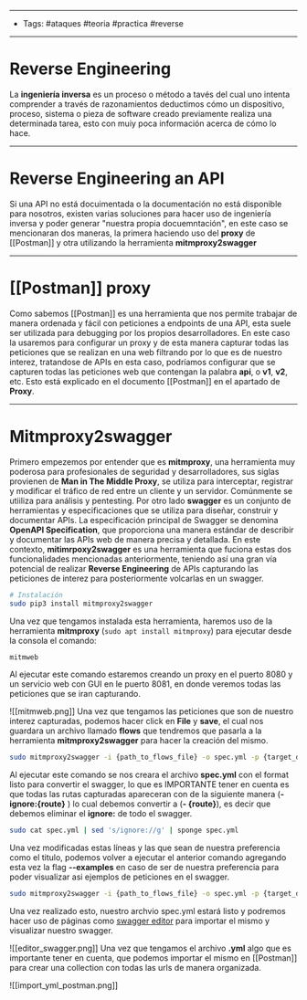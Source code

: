 ----
- Tags: #ataques #teoria #practica #reverse
----
# Reverse Engineering
La **ingeniería inversa** es un proceso o método a tavés del cual uno intenta comprender a través de razonamientos deductimos cómo un dispositivo, proceso, sistema o pieza de software creado previamente realiza una determinada tarea, esto con muiy poca información acerca de cómo lo hace.

----
# Reverse Engineering an API
Si una API no está docuimentada o la documentación no está disponible para nosotros, existen varias soluciones para hacer uso de ingeniería inversa y poder generar "nuestra propia docuemntación", en este caso se mencionaran dos maneras, la primera haciendo uso del **proxy** de [[Postman]] y otra utilizando la herramienta **mitmproxy2swagger**

------
# [[Postman]] proxy
Como sabemos [[Postman]] es una herramienta que nos permite trabajar de manera ordenada y fácil con peticiones a endpoints de una API, esta suele ser utilizada para debugging por los propios desarrolladores. En este caso la usaremos para configurar un proxy y de esta manera capturar todas las peticiones que se realizan en una web filtrando por lo que es de nuestro interez, tratandose de APIs en esta caso, podríamos configurar que se capturen todas las peticiones web que contengan la palabra **api**, o **v1**, **v2**, etc.
Esto está explicado en el documento [[Postman]] en el apartado de **Proxy**.

-------
# Mitmproxy2swagger
Primero empezemos por entender que es **mitmproxy**, una herramienta muy poderosa para profesionales de seguridad y desarrolladores, sus siglas provienen de **Man in The Middle Proxy**, se utiliza para interceptar, registrar y modificar el tráfico de red entre un cliente y un servidor. Comúnmente se utiiliza para análisis y pentesting.
Por otro lado **swagger** es un conjunto de herramientas y especificaciones que se utiliza para diseñar, construir y documentar APIs. La especificación principal de Swagger se denomina **OpenAPI Specification**, que proporciona una manera estándar de describir y documentar las APIs web de manera precisa y detallada.
En este contexto, **mitimrpoxy2swagger** es una herramienta que fuciona estas dos funcionalidades mencionadas anteriormente, teniendo así una gran vía potencial de realizar **Reverse Engineering** de APIs capturando las peticiones de interez para posteriormente volcarlas en un swagger.

```bash
# Instalación 
sudo pip3 install mitmproxy2swagger 
```
Una vez que tengamos instalada esta herramienta, haremos uso de la herramienta **mitmproxy** (`sudo apt install mitmproxy`) para ejecutar desde la consola el comando:

```bash
mitmweb
```
Al ejecutar este comando estaremos creando un proxy en el puerto 8080 y un servicio web con GUI en le puerto 8081, en donde veremos todas las peticiones que se iran capturando.

![[mitmweb.png]]
Una vez que tengamos las peticiones que son de nuestro interez capturadas, podemos hacer click en **File** y **save**, el cual nos guardara un archivo llamado **flows** que tendremos que pasarla a la herramienta **mitmproxy2swagger** para hacer la creación del mismo.

```bash
sudo mitmproxy2swagger -i {path_to_flows_file} -o spec.yml -p {target_domain_audited} -f flow
```
Al ejecutar este comando se nos creara el archivo **spec.yml** con el format listo para convertir el swagger, lo que es IMPORTANTE tener en cuenta es que todas las rutas capturadas apareceran con de la siguiente manera (**- ignore:{route}** ) lo cual debemos convertir a (**- {route}**), es decir que debemos eliminar el **ignore:** de todo el swagger.

```bash
sudo cat spec.yml | sed 's/ignore://g' | sponge spec.yml
```
Una vez modificadas estas líneas y las que sean de nuestra preferencia como el titulo, podemos volver a ejecutar el anterior comando agregando esta vez la flag **--examples** en caso de ser de nuestra preferencia para poder visualizar asi ejemplos de peticiones en el swagger.

```bash
sudo mitmproxy2swagger -i {path_to_flows_file} -o spec.yml -p {target_domain_audited} -f flow --examples
```
Una vez realizado esto, nuestro archvio spec.yml estará listo y podremos hacer uso de páginas como [swagger editor](https://editor.swagger.io) para importar el mismo y visualizar nuestro swagger. 

![[editor_swagger.png]]
Una vez que tengamos el archivo **.yml** algo que es importante tener en cuenta, que podemos importar el mismo en [[Postman]] para crear una collection con todas las urls de manera organizada.

![[import_yml_postman.png]]